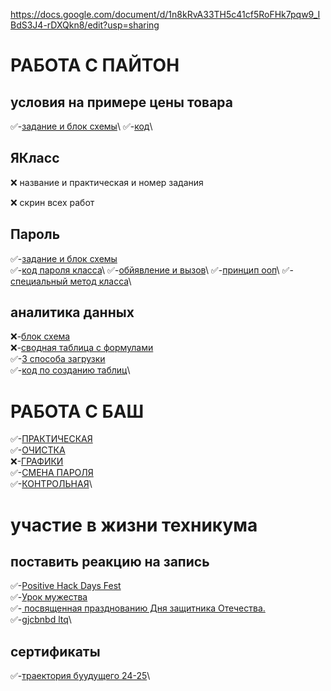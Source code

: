 https://docs.google.com/document/d/1n8kRvA33TH5c41cf5RoFHk7pqw9_IBdS3J4-rDXQkn8/edit?usp=sharing

# РАБОТА С ПАЙТОН

## условия на примере цены товара
✅-[задание и блок схемы](https://colab.research.google.com/drive/1WNwT9bGfW-FqdOiC7pQDgyhSKwDpWnP_#scrollTo=_)\
✅-[код](https://colab.research.google.com/drive/1WNwT9bGfW-FqdOiC7pQDgyhSKwDpWnP_#scrollTo=_)\
## ЯКласс
❌ название и практическая и номер задания

❌ скрин всех работ
## Пароль
✅-[задание и блок схемы](https://colab.research.google.com/drive/1WNwT9bGfW-FqdOiC7pQDgyhSKwDpWnP_#scrollTo=PmN3QhSvksE8&line=2&uniqifier=1)\
✅-[код пароля класса](https://colab.research.google.com/drive/1WNwT9bGfW-FqdOiC7pQDgyhSKwDpWnP_#scrollTo=_)\
✅-[обйявление и вызов](https://colab.research.google.com/drive/1WNwT9bGfW-FqdOiC7pQDgyhSKwDpWnP_#scrollTo=_)\
✅-[принцип ооп](https://colab.research.google.com/drive/1WNwT9bGfW-FqdOiC7pQDgyhSKwDpWnP_#scrollTo=_)\
✅-[специальный метод класса](https://colab.research.google.com/drive/1WNwT9bGfW-FqdOiC7pQDgyhSKwDpWnP_#scrollTo=SvsVaxeCwKL6)\
## аналитика данных
❌-[блок схема]()\
❌-[сводная таблица с формулами]()\
✅-[3 способа загрузки](https://colab.research.google.com/drive/1WNwT9bGfW-FqdOiC7pQDgyhSKwDpWnP_#scrollTo=RAyURv3D7x67)\
✅-[код по созданию таблиц](https://colab.research.google.com/drive/1WNwT9bGfW-FqdOiC7pQDgyhSKwDpWnP_#scrollTo=tUYJkpnXHQ_R&line=1&uniqifier=1)\

# РАБОТА С БАШ
✅-[ПРАКТИЧЕСКАЯ](https://docs.google.com/document/d/1hJ3YZKQS4VTm6JuT39jealr8JwghFM8I1ZfX441EezQ/edit?tab=t.0#heading=h.dyqbv5d8lbbf)\
✅-[ОЧИСТКА](https://docs.google.com/document/d/1rjwIn92fb9b9Za4sYQEHbKwdymcslAIq2ISGoWx7k1I/edit?tab=t.0)\
❌-[ГРАФИКИ]()\
✅-[СМЕНА ПАРОЛЯ](https://docs.google.com/document/d/1rKgYll25eRybkVRREBXri443TdkRZ2V6H67yg6WasSA/edit?tab=t.0)\
✅-[КОНТРОЛЬНАЯ](https://docs.google.com/document/d/11o-FacHRvhjqs5DDVsb_tNKt0exeO1k_8CdQIW8xit8/edit?tab=t.0)\


# участие в жизни техникума

## поставить реакцию на запись 
✅-[Positive Hack Days Fest](https://t.me/luberteh/6969)\
✅-[Урок мужества](https://t.me/luberteh/6650)\
✅-[ посвященная празднованию Дня защитника Отечества.](https://t.me/luberteh/5949)\
✅-[gjcbnbd ltq](https://docs.google.com/document/d/1wLc6LF_d-14Tx4bEK2nIKP5RtzoItOcGUztPPDMwQjQ/edit?usp=sharing)\

## сертификаты
✅-[траектория буудущего 24-25](https://drive.google.com/drive/folders/1Fc3k6wxpRzoBx0ANe0N7GGm7V6HuVs5Q?usp=drive_link)\
